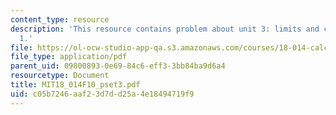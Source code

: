 ```yaml
---
content_type: resource
description: 'This resource contains problem about unit 3: limits and continuity -week
  1.'
file: https://ol-ocw-studio-app-qa.s3.amazonaws.com/courses/18-014-calculus-with-theory-fall-2010/c05b7246aaf23d7dd25a4e18494719f9_MIT18_014F10_pset3.pdf
file_type: application/pdf
parent_uid: 09800893-0e69-84c6-eff3-3bb84ba9d6a4
resourcetype: Document
title: MIT18_014F10_pset3.pdf
uid: c05b7246-aaf2-3d7d-d25a-4e18494719f9
---
```

